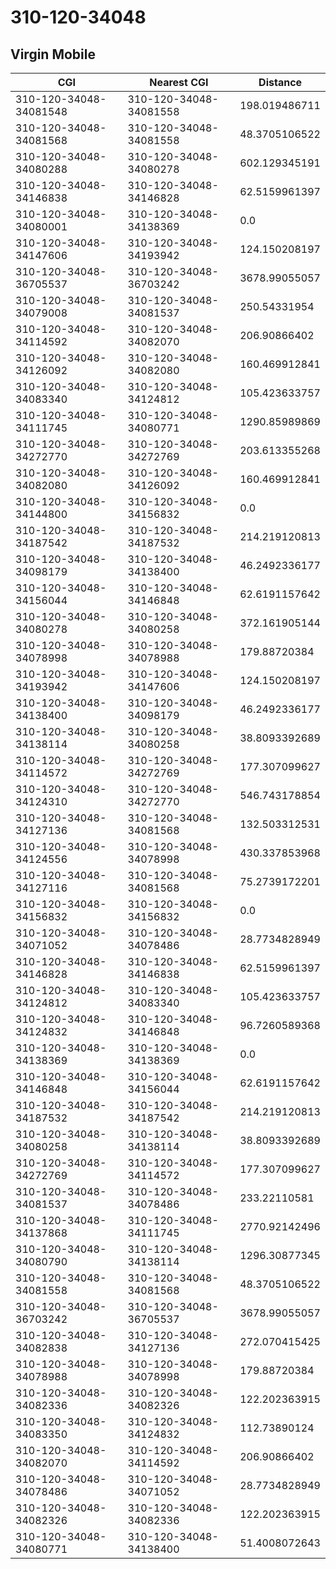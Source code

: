 # 310-120-34048
## Virgin Mobile


| CGI | Nearest CGI | Distance |
|-----|-------------|----------|
| 310-120-34048-34081548 | 310-120-34048-34081558 | 198.019486711 |
| 310-120-34048-34081568 | 310-120-34048-34081558 | 48.3705106522 |
| 310-120-34048-34080288 | 310-120-34048-34080278 | 602.129345191 |
| 310-120-34048-34146838 | 310-120-34048-34146828 | 62.5159961397 |
| 310-120-34048-34080001 | 310-120-34048-34138369 | 0.0 |
| 310-120-34048-34147606 | 310-120-34048-34193942 | 124.150208197 |
| 310-120-34048-36705537 | 310-120-34048-36703242 | 3678.99055057 |
| 310-120-34048-34079008 | 310-120-34048-34081537 | 250.54331954 |
| 310-120-34048-34114592 | 310-120-34048-34082070 | 206.90866402 |
| 310-120-34048-34126092 | 310-120-34048-34082080 | 160.469912841 |
| 310-120-34048-34083340 | 310-120-34048-34124812 | 105.423633757 |
| 310-120-34048-34111745 | 310-120-34048-34080771 | 1290.85989869 |
| 310-120-34048-34272770 | 310-120-34048-34272769 | 203.613355268 |
| 310-120-34048-34082080 | 310-120-34048-34126092 | 160.469912841 |
| 310-120-34048-34144800 | 310-120-34048-34156832 | 0.0 |
| 310-120-34048-34187542 | 310-120-34048-34187532 | 214.219120813 |
| 310-120-34048-34098179 | 310-120-34048-34138400 | 46.2492336177 |
| 310-120-34048-34156044 | 310-120-34048-34146848 | 62.6191157642 |
| 310-120-34048-34080278 | 310-120-34048-34080258 | 372.161905144 |
| 310-120-34048-34078998 | 310-120-34048-34078988 | 179.88720384 |
| 310-120-34048-34193942 | 310-120-34048-34147606 | 124.150208197 |
| 310-120-34048-34138400 | 310-120-34048-34098179 | 46.2492336177 |
| 310-120-34048-34138114 | 310-120-34048-34080258 | 38.8093392689 |
| 310-120-34048-34114572 | 310-120-34048-34272769 | 177.307099627 |
| 310-120-34048-34124310 | 310-120-34048-34272770 | 546.743178854 |
| 310-120-34048-34127136 | 310-120-34048-34081568 | 132.503312531 |
| 310-120-34048-34124556 | 310-120-34048-34078998 | 430.337853968 |
| 310-120-34048-34127116 | 310-120-34048-34081568 | 75.2739172201 |
| 310-120-34048-34156832 | 310-120-34048-34156832 | 0.0 |
| 310-120-34048-34071052 | 310-120-34048-34078486 | 28.7734828949 |
| 310-120-34048-34146828 | 310-120-34048-34146838 | 62.5159961397 |
| 310-120-34048-34124812 | 310-120-34048-34083340 | 105.423633757 |
| 310-120-34048-34124832 | 310-120-34048-34146848 | 96.7260589368 |
| 310-120-34048-34138369 | 310-120-34048-34138369 | 0.0 |
| 310-120-34048-34146848 | 310-120-34048-34156044 | 62.6191157642 |
| 310-120-34048-34187532 | 310-120-34048-34187542 | 214.219120813 |
| 310-120-34048-34080258 | 310-120-34048-34138114 | 38.8093392689 |
| 310-120-34048-34272769 | 310-120-34048-34114572 | 177.307099627 |
| 310-120-34048-34081537 | 310-120-34048-34078486 | 233.22110581 |
| 310-120-34048-34137868 | 310-120-34048-34111745 | 2770.92142496 |
| 310-120-34048-34080790 | 310-120-34048-34138114 | 1296.30877345 |
| 310-120-34048-34081558 | 310-120-34048-34081568 | 48.3705106522 |
| 310-120-34048-36703242 | 310-120-34048-36705537 | 3678.99055057 |
| 310-120-34048-34082838 | 310-120-34048-34127136 | 272.070415425 |
| 310-120-34048-34078988 | 310-120-34048-34078998 | 179.88720384 |
| 310-120-34048-34082336 | 310-120-34048-34082326 | 122.202363915 |
| 310-120-34048-34083350 | 310-120-34048-34124832 | 112.73890124 |
| 310-120-34048-34082070 | 310-120-34048-34114592 | 206.90866402 |
| 310-120-34048-34078486 | 310-120-34048-34071052 | 28.7734828949 |
| 310-120-34048-34082326 | 310-120-34048-34082336 | 122.202363915 |
| 310-120-34048-34080771 | 310-120-34048-34138400 | 51.4008072643 |

